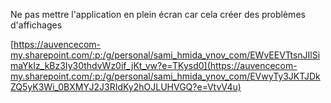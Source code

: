 Ne pas mettre l'application en plein écran car cela créer des problèmes d'affichages

[https://auvencecom-my.sharepoint.com/:p:/g/personal/sami_hmida_ynov_com/EWvEEVTtsnJIlSimaYkIz_kBz3Iy30thdvWz0if_jKt_vw?e=TKysd0](https://auvencecom-my.sharepoint.com/:p:/g/personal/sami_hmida_ynov_com/EVwyTy3JKTJDkZQ5yK3Wi_0BXMYJ2J3RIdKy2hOJLUHVGQ?e=VtvV4u)
